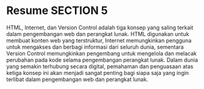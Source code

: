 # Resume SECTION 5

HTML, Internet, dan Version Control adalah tiga konsep yang saling terkait dalam pengembangan web dan perangkat lunak. HTML digunakan untuk membuat konten web yang terstruktur, Internet memungkinkan pengguna untuk mengakses dan berbagi informasi dari seluruh dunia, sementara Version Control memungkinkan pengembang untuk mengelola dan melacak perubahan pada kode selama pengembangan perangkat lunak. Dalam dunia yang semakin terhubung secara digital, pemahaman dan penguasaan atas ketiga konsep ini akan menjadi sangat penting bagi siapa saja yang ingin terlibat dalam pengembangan web dan perangkat lunak.
